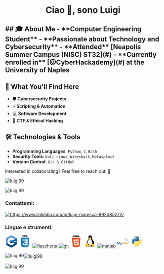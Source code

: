 <h1 align="center">Ciao 👋, sono Luigi </h1>
<h2 I'm Luigi Maresca, I'm 25 years old, I'm a computer engineer, I'm currently attending the cyberhackademy at Federico University || from Naples, I am interested in computer security and artificial intelligence, I like working on team projects and new technologies </h2>
## 🎓 About Me
- **Computer Engineering Student**  
- **Passionate about Technology and Cybersecurity**  
- **Attended** [Neapolis Summer Campus (NISC) ST32](#)  
- **Currently enrolled in** [@CyberHackademy](#) at the University of Naples  

## 🚀 What You'll Find Here
- 🛡️ **Cybersecurity Projects**  
- ⚡ **Scripting & Automation**  
- 💻 **Software Development**  
- 🎯 **CTF & Ethical Hacking**  

## 🛠️ Technologies & Tools
- **Programming Languages**: `Python`, `C`, `Bash`  
- **Security Tools**: `Kali Linux`, `Wireshark`, `Metasploit`  
- **Version Control**: `Git & GitHub`  



Interested in collaborating? Feel free to reach out! 🚀

<p align="left"> <img src="https://komarev.com/ghpvc/?username=luigi99&label=Profile%20views&color=0e75b6&style=flat" alt="luigi99" /> </p> <p align="

left"> <a href="https://github.com/ryo-ma/github-profile-trophy"><img src="https://github-profile-trophy.vercel.app/?username=luigi99" alt="luigi99" /></a> </p>

<h3 align="left">Contattami:</h3>
<p align="left">
<a href="https://linkedin.com/in/https://www.linkedin.com/in/luigi-maresca-892385272/" target="blank"><img align="center" src="https://raw.githubusercontent.com/rahuldkjain/github-profile-readme-generator/master/src/images/icons/Social/linked-in-alt.svg" alt="https://www.linkedin.com/in/luigi-maresca-892385272/" height="30" width="40" /></a>
</p>

<h3 align="left">Lingue e strumenti:</h3>
<p align="left"> <a href="https://www.w3schools.com/cpp/" target="_blank" rel="noreferrer"> <img src="https://raw.githubusercontent.com/devicons/devicon/master/icons/cplusplus/cplusplus-original.svg" alt="cplusplus" width="40" height="40"/> </a> <a href="https://www.w3schools.com/css/" target="_blank" rel="noreferrer"> <img src="https://raw.githubusercontent.com/devicons/devicon/master/icons/css3/css3-original-wordmark.svg" alt="css3" width="40" height="40"/> </a> <a href="https://flask.palletsprojects.com/" target="_blank" Italiano: rel="noreferrer"> <img src="https://www.vectorlogo.zone/logos/pocoo_flask/pocoo_flask-icon.svg" alt="fiaschetta" width="40" height="40"/> </a> <a href="https://git-scm.com/" target="_blank" rel="noreferrer"> <img src="https://www.vectorlogo.zone/logos/git-scm/git-scm-icon.svg" alt="git" width="40" height="40"/> </a> <a href="https://www.w3.org/html/" target="_blank" rel="noreferrer"> <img src="https://raw.githubusercontent.com/devicons/devicon/master/icons/html5/html5-original-wordmark.svg" alt="html5" width="40" height="40"/> </a> <a href="https://www.linux.org/" target="_blank" rel="noreferrer"> <img src="https://raw.githubusercontent.com/devicons/devicon/master/icons/linux/linux-original.svg" alt="linux" width="40" height="40"/> </a> <a href="https://www.mathworks.com/" target="_blank" rel="noreferrer"> <img src="https://upload.wikimedia.org/wikipedia/commons/2/21/Matlab_Logo.png" alt="matlab" width="40" height="40"/> </a> <a href="https://www.mysql.com/" target="_blank" rel="noreferrer"> <img Italiano: src="https://raw.githubusercontent.com/devicons/devicon/master/icons/mysql/mysql-original-wordmark.svg" alt="mysql" width="40" height="40"/> </a> <a href="https://www.python.org" target="_blank" rel="noreferrer"> <img src="https://raw.githubusercontent.com/devicons/devicon/master/icons/python/python-original.svg" alt="python" width="40" height="40"/> </a> </p>

<p><img align="left" src="https://github-readme-stats.vercel.app/api/top-langs?username=luigi99&show_icons=true&locale=it&layout=compact" alt="luigi99" /></p>

<p> <img align="center" src="https://github-readme-stats.vercel.app/api?username=luigi99&show_icons=true&locale=it" alt="luigi99" /></p>

<p><img align="center" src="https://github-readme-streak-stats.herokuapp.com/?user=luigi99&" alt="luigi99" /></p>
